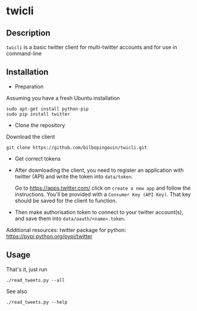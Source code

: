 # twicli

## Description

`twicli` is a basic twitter client for multi-twitter accounts and for use in command-line

## Installation

* Preparation

Assuming you have a fresh Ubuntu installation

	sudo apt-get install python-pip
	sudo pip install twitter

* Clone the repository

Download the client

	git clone https://github.com/bilbopingouin/twicli.git

* Get correct tokens

- After downloading the client, you need to register an application with twitter (API) and write the token into `data/token`.

	Go to https://apps.twitter.com/ click on `create a new app` and follow the instructions.
	You'll be provided with a `Consumer Key (API Key)`. That key should be saved for the client to function.

- Then make authorisation token to connect to your twitter account(s), and save them into `data/oauth/<name>.token`.

	
Additional resources:
	twitter package for python: https://pypi.python.org/pypi/twitter

## Usage

That's it, just run 

	./read_tweets.py --all 

See also

	./read_tweets.py --help
